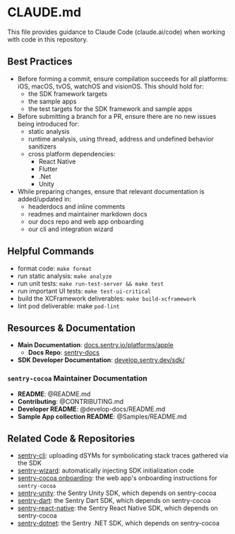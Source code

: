 # CLAUDE.md

This file provides guidance to Claude Code (claude.ai/code) when working with code in this repository.

## Best Practices

- Before forming a commit, ensure compilation succeeds for all platforms: iOS, macOS, tvOS, watchOS and visionOS. This should hold for:
  - the SDK framework targets
  - the sample apps
  - the test targets for the SDK framework and sample apps
- Before submitting a branch for a PR, ensure there are no new issues being introduced for:
  - static analysis
  - runtime analysis, using thread, address and undefined behavior sanitizers
  - cross platform dependencies:
    - React Native
    - Flutter
    - .Net
    - Unity
- While preparing changes, ensure that relevant documentation is added/updated in:
  - headerdocs and inline comments
  - readmes and maintainer markdown docs
  - our docs repo and web app onboarding
  - our cli and integration wizard

## Helpful Commands

- format code: `make format`
- run static analysis: `make analyze`
- run unit tests: `make run-test-server && make test`
- run important UI tests: `make test-ui-critical`
- build the XCFramework deliverables: `make build-xcframework`
- lint pod deliverable: make `pod-lint`

## Resources & Documentation

- **Main Documentation**: [docs.sentry.io/platforms/apple](https://docs.sentry.io/platforms/apple/)
  - **Docs Repo**: [sentry-docs](https://github.com/getsentry/sentry-docs)
- **SDK Developer Documentation**: [develop.sentry.dev/sdk/](https://develop.sentry.dev/sdk/)

### `sentry-cocoa` Maintainer Documentation

- **README**: @README.md
- **Contributing**: @CONTRIBUTING.md
- **Developer README**: @develop-docs/README.md
- **Sample App collection README**: @Samples/README.md

## Related Code & Repositories

- [sentry-cli](https://github.com/getsentry/sentry-cli): uploading dSYMs for symbolicating stack traces gathered via the SDK
- [sentry-wizard](https://github.com/getsentry/sentry-wizard): automatically injecting SDK initialization code
- [sentry-cocoa onboarding](https://github.com/getsentry/sentry/blob/master/static/app/utils/gettingStartedDocs/apple.tsx): the web app's onboarding instructions for `sentry-cocoa`
- [sentry-unity](https://github.com/getsentry/sentry-unity): the Sentry Unity SDK, which depends on sentry-cocoa
- [sentry-dart](https://github.com/getsentry/sentry-dart): the Sentry Dart SDK, which depends on sentry-cocoa
- [sentry-react-native](https://github.com/getsentry/sentry-react-native): the Sentry React Native SDK, which depends on sentry-cocoa
- [sentry-dotnet](https://github.com/getsentry/sentry-dotnet): the Sentry .NET SDK, which depends on sentry-cocoa
